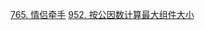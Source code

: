 [765. 情侣牵手](https://leetcode.cn/problems/couples-holding-hands/)
[952. 按公因数计算最大组件大小](https://leetcode.cn/problems/largest-component-size-by-common-factor/)